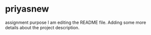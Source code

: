 # priyasnew
assignment purpose
I am editing the README file. Adding some more details about the project description.
